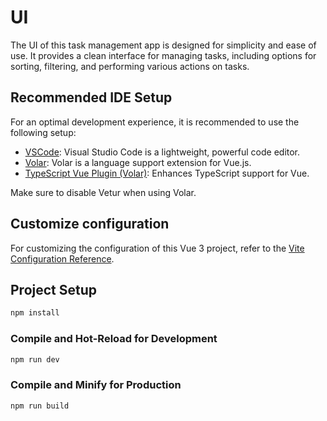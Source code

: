 # UI

The UI of this task management app is designed for simplicity and ease of use. It provides a clean interface for managing tasks, including options for sorting, filtering, and performing various actions on tasks.

## Recommended IDE Setup

For an optimal development experience, it is recommended to use the following setup:

- [VSCode](https://code.visualstudio.com/): Visual Studio Code is a lightweight, powerful code editor.
- [Volar](https://marketplace.visualstudio.com/items?itemName=Vue.volar): Volar is a language support extension for Vue.js.
- [TypeScript Vue Plugin (Volar)](https://marketplace.visualstudio.com/items?itemName=Vue.vscode-typescript-vue-plugin): Enhances TypeScript support for Vue.

Make sure to disable Vetur when using Volar.

## Customize configuration

For customizing the configuration of this Vue 3 project, refer to the [Vite Configuration Reference](https://vitejs.dev/config/).

## Project Setup

```sh
npm install
```

### Compile and Hot-Reload for Development

```sh
npm run dev
```

### Compile and Minify for Production

```sh
npm run build
```
